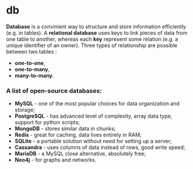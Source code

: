 # db

**Database** is a convinient way to structure and store information efficiently (e.g. in tables). A **relational database** uses keys to link pieces of data from one table to another, whereas each **key** represent some relation (e.g. a unique identifier of an owner). Three types of relationship are possible between two tables :
- **one-to-one**,
- **one-to-many**,
- **many-to-many**.

### A list of open-source databases:
- **MySQL** - one of the most popular choices for data organization and storage;
- **PostgreSQL** - has advanced level of complexity, array data type, support for python scripts;
- **MongoDB** - stores similar data in chunks;
- **Redis** - great for caching, data lives entirely in RAM;
- **SQLite** - a portable solution without need for setting up a server;
- **Cassandra** - uses columns of data instead of rows, good write speed;
- **MariaDB** - a MySQL close alternative, absolutely free;
- **Neo4j** - for graphs and networks.
